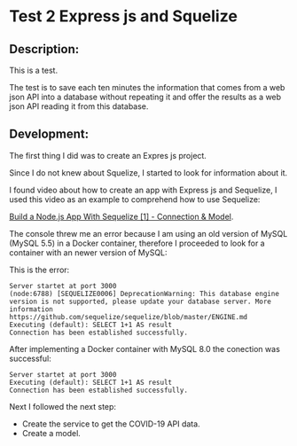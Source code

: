 # Test 2 Express js and Squelize

## Description:

This is a test.

The test is to save each ten minutes the information that comes from a web json API into a database without repeating it and offer the results as a web json API reading it from this database.

## Development:

The first thing I did was to create an Expres js project.

Since I do not knew about Squelize, I started to look for information about it.

I found video about how to create an app with Express js and Sequelize, I used this video as an example to comprehend how to use Sequelize:

[Build a Node.js App With Sequelize [1] - Connection & Model](https://www.youtube.com/watch?v=bOHysWYMZM0).

The console threw me an error because I am using an old version of MySQL (MySQL 5.5) in a Docker container, therefore I proceeded to look for a container with an newer version of MySQL:

This is the error:

```console
Server startet at port 3000
(node:6788) [SEQUELIZE0006] DeprecationWarning: This database engine version is not supported, please update your database server. More information https://github.com/sequelize/sequelize/blob/master/ENGINE.md
Executing (default): SELECT 1+1 AS result
Connection has been established successfully.
```

After implementing a Docker container with MySQL 8.0 the conection was successful:

```console
Server startet at port 3000
Executing (default): SELECT 1+1 AS result
Connection has been established successfully.
```

Next I followed the next step:

* Create the service to get the COVID-19 API data.
* Create a model.